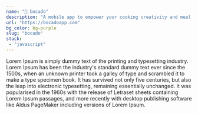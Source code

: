 ```yaml
---
name: "🥑 bocado"
description: "A mobile app to empower your cooking creativity and meal planification"
url: "https://bocadoapp.com"
bg_color: bg-purple
slug: "bocado"
stack:
 - "javascript"
---
```

Lorem Ipsum is simply dummy text of the printing and typesetting industry. Lorem Ipsum has been the industry's standard dummy text ever since the 1500s, when an unknown printer took a galley of type and scrambled it to make a type specimen book. It has survived not only five centuries, but also the leap into electronic typesetting, remaining essentially unchanged. It was popularised in the 1960s with the release of Letraset sheets containing Lorem Ipsum passages, and more recently with desktop publishing software like Aldus PageMaker including versions of Lorem Ipsum.